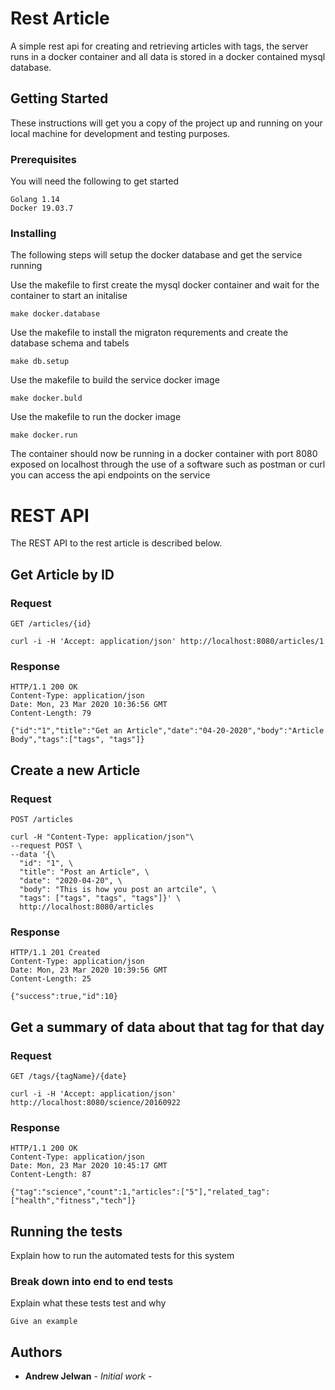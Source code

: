 # Rest Article

A simple rest api for creating and retrieving articles with tags, the server runs in a docker container and all data is stored in a docker contained mysql database.

## Getting Started

These instructions will get you a copy of the project up and running on your local machine for 
development and testing purposes.

### Prerequisites

You will need the following to get started

```
Golang 1.14
Docker 19.03.7
```

### Installing

The following steps will setup the docker database and get the service running

Use the makefile to first create the mysql docker container and wait for the container to start an initalise

```
make docker.database
```

Use the makefile to install the migraton requrements and create the database schema and tabels

```
make db.setup
```

Use the makefile to build the service docker image

```
make docker.buld
```

Use the makefile to run the docker image

```
make docker.run
```

The container should now be running in a docker container with port 8080 exposed on localhost
through the use of a software such as postman or curl you can access the api endpoints on the service

# REST API

The REST API to the rest article is described below.

## Get Article by ID

### Request

`GET /articles/{id}`

    curl -i -H 'Accept: application/json' http://localhost:8080/articles/1

### Response

    HTTP/1.1 200 OK
    Content-Type: application/json
    Date: Mon, 23 Mar 2020 10:36:56 GMT
    Content-Length: 79

    {"id":"1","title":"Get an Article","date":"04-20-2020","body":"Article Body","tags":["tags", "tags"]}

## Create a new Article

### Request

`POST /articles`

    curl -H "Content-Type: application/json"\
    --request POST \
    --data '{\
      "id": "1", \
      "title": "Post an Article", \
      "date": "2020-04-20", \
      "body": "This is how you post an artcile", \
      "tags": ["tags", "tags", "tags"]}' \
      http://localhost:8080/articles


### Response

    HTTP/1.1 201 Created
    Content-Type: application/json
    Date: Mon, 23 Mar 2020 10:39:56 GMT
    Content-Length: 25

    {"success":true,"id":10}

## Get a summary of data about that tag for that day

### Request

`GET /tags/{tagName}/{date}`

    curl -i -H 'Accept: application/json' http://localhost:8080/science/20160922

### Response

    HTTP/1.1 200 OK
    Content-Type: application/json
    Date: Mon, 23 Mar 2020 10:45:17 GMT
    Content-Length: 87

    {"tag":"science","count":1,"articles":["5"],"related_tag":["health","fitness","tech"]}

## Running the tests

Explain how to run the automated tests for this system

### Break down into end to end tests

Explain what these tests test and why

```
Give an example
```

## Authors

* **Andrew Jelwan** - *Initial work* -


